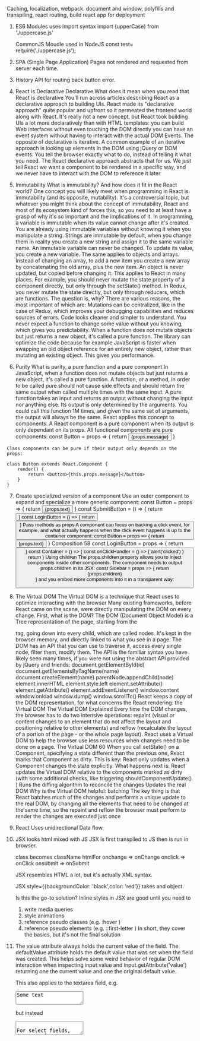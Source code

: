 



Caching, localization, webpack. document and window, polyfills and transpiling, react routing, build react app for deployment 

1) ES6 Modules
	uses import syntax
	import {upperCase} from './uppercase.js'

	CommonJS Moudle used in NodeJS
	const test= require('./uppercase.js');

2) SPA (Single Page Application)
	Pages not rendered and requested from server each time.

3) History API for routing back button error.

4) React is Declarative
	Declarative
	What does it mean when you read that React is declarative
	You'll run across articles describing React as a declarative approach to building UIs.
	React made its "declarative approach" quite popular and upfront so it permeated the frontend
	world along with React.
	It's really not a new concept, but React took building UIs a lot more declaratively than with
	HTML templates:
	you can build Web interfaces without even touching the DOM directly
	you can have an event system without having to interact with the actual DOM Events.
	The opposite of declarative is iterative. A common example of an iterative approach is looking
	up elements in the DOM using jQuery or DOM events. You tell the browser exactly what to do,
	instead of telling it what you need.
	The React declarative approach abstracts that for us. We just tell React we want a component
	to be rendered in a specific way, and we never have to interact with the DOM to reference it
	later

5) Immutability
	What is immutability? And how does it fit in the React world?
	One concept you will likely meet when programming in React is immutability (and its opposite,
	mutability).
	It's a controversial topic, but whatever you might think about the concept of immutability, React
	and most of its ecosystem kind of forces this, so you need to at least have a grasp of why it's
	so important and the implications of it.
	In programming, a variable is immutable when its value cannot change after it's created.
	You are already using immutable variables without knowing it when you manipulate a string.
	Strings are immutable by default, when you change them in reality you create a new string and
	assign it to the same variable name.
	An immutable variable can never be changed. To update its value, you create a new variable.
	The same applies to objects and arrays.
	Instead of changing an array, to add a new item you create a new array by concatenating the
	old array, plus the new item.
	An object is never updated, but copied before changing it.
	This applies to React in many places.
	For example, you should never mutate the state property of a component directly, but only
	through the setState() method.
	In Redux, you never mutate the state directly, but only through reducers, which are functions.
	The question is, why?
	There are various reasons, the most important of which are:
	Mutations can be centralized, like in the case of Redux, which improves your debugging
	capabilities and reduces sources of errors.
	Code looks cleaner and simpler to understand. You never expect a function to change
	some value without you knowing, which gives you predictability. When a function does
	not mutate objects but just returns a new object, it's called a pure function.
	The library can optimize the code because for example JavaScript is faster when
	swapping an old object reference for an entirely new object, rather than mutating an
	existing object. This gives you performance.

6)    Purity
	What is purity, a pure function and a pure component
	In JavaScript, when a function does not mutate objects but just returns a new object, it's called
	a pure function.
	A function, or a method, in order to be called pure should not cause side effects and should
	return the same output when called multiple times with the same input.
	A pure function takes an input and returns an output without changing the input nor anything
	else.
	Its output is only determined by the arguments. You could call this function 1M times, and
	given the same set of arguments, the output will always be the same.
	React applies this concept to components. A React component is a pure component when its
	output is only dependant on its props.
	All functional components are pure components:
	const Button = props => {
		return <button>{props.message}</button>
	}
	
	Class components can be pure if their output only depends on the props:

	class Button extends React.Component {
		render() {
			return <button>{this.props.message}</button>
		}
	}

7)	Create specialized version of a component
	Use an outer component to expand and specialize a more generic component:
	const Button = props => {
	return <button>{props.text}</button>
	}
	const SubmitButton = () => {
	return <Button text="Submit" />
	}
	const LoginButton = () => {
	return <Button text="Login" />
	}
	Pass methods as props
	A component can focus on tracking a click event, for example, and what actually happens
	when the click event happens is up to the container component:
	const Button = props => {
	return <button onClick={props.onClickHandler}>{props.text}</button>
	}
	Composition
	58
	const LoginButton = props => {
	return <Button text="Login" onClickHandler={props.onClickHandler} />
	}
	const Container = () => {
	const onClickHandler = () => {
	alert('clicked')
	}
	return <LoginButton onClickHandler={onClickHandler} />
	}
	Using children
	The props.children property allows you to inject components inside other components.
	The component needs to output props.children in its JSX:
	const Sidebar = props => {
	return <aside>{props.children}</aside>
	}
	and you embed more components into it in a transparent way:
	<Sidebar>
	<Link title="First link" />
	<Link title="Second link" />
	</Sidebar>

8)  The Virtual DOM
	The Virtual DOM is a technique that React uses to optimize interacting with
	the browser
	Many existing frameworks, before React came on the scene, were directly manipulating the
	DOM on every change.
	First, what is the DOM?
	The DOM (Document Object Model) is a Tree representation of the page, starting from the
	<html> tag, going down into every child, which are called nodes.
	It's kept in the browser memory, and directly linked to what you see in a page. The DOM has
	an API that you can use to traverse it, access every single node, filter them, modify them.
	The API is the familiar syntax you have likely seen many times, if you were not using the
	abstract API provided by jQuery and friends:
	document.getElementById(id)
	document.getElementsByTagName(name)
	document.createElement(name)
	parentNode.appendChild(node)
	element.innerHTML
	element.style.left
	element.setAttribute()
	element.getAttribute()
	element.addEventListener()
	window.content
	window.onload
	window.dump()
	window.scrollTo()
	React keeps a copy of the DOM representation, for what concerns the React rendering: the
	Virtual DOM
	The Virtual DOM Explained
	Every time the DOM changes, the browser has to do two intensive operations: repaint (visual
	or content changes to an element that do not affect the layout and positioning relative to other
	elements) and reflow (recalculate the layout of a portion of the page - or the whole page
	layout).
	React uses a Virtual DOM to help the browser use less resources when changes need to be
	done on a page.
	The Virtual DOM
	60
	When you call setState() on a Component, specifying a state different than the previous one,
	React marks that Component as dirty. This is key: React only updates when a Component
	changes the state explicitly.
	What happens next is:
	React updates the Virtual DOM relative to the components marked as dirty (with some
	additional checks, like triggering shouldComponentUpdate() )
	Runs the diffing algorithm to reconcile the changes
	Updates the real DOM
	Why is the Virtual DOM helpful: batching
	The key thing is that React batches much of the changes and performs a unique update to the
	real DOM, by changing all the elements that need to be changed at the same time, so the
	repaint and reflow the browser must perform to render the changes are executed just once

9) React Uses unidirectional Data flow.



10) JSX looks html mixed with JS
	JSX is first transpiled to JS then is run in browser.

	class becomes className
	htmlFor
	onchange => onChange
	onclick => onClick
	onsubmit => onSubmit

	JSX resembles HTML a lot, but it's actually XML syntax.

	JSX style={{backgroundColor: 'black',color: 'red'}} takes  and object.

	Is this the go-to solution?
	Inline styles in JSX are good until you need to
	1. write media queries
	2. style animations
	3. reference pseudo classes (e.g. :hover )
	4. reference pseudo elements (e.g. ::first-letter )
	In short, they cover the basics, but it's not the final solution

11) The value attribute always holds the current value of the field.
	The defaultValue attribute holds the default value that was set when the field was created.
	This helps solve some weird behavior of regular DOM interaction when inspecting
	input.value and input.getAttribute('value') returning one the current value and one the
	original default value.

	This also applies to the textarea field, e.g.
	<textarea>Some text</textarea>
	but instead
	<textarea defaultValue={'Some text'} />

	For select fields, instead of using
	<select>
	JSX
	69
	<option value="x" selected>
	...
	</option>
	</select>
	
	use

	<select defaultValue="x">
	<option value="x">...</option>
	</select>

12) A more consistent onChange
	Passing a function to the onChange attribute you can subscribe to events on form fields.
	It works consistently across fields, even radio , select and checkbox input fields fire a
	onChange event.
	onChange also fires when typing a character into an input or textarea field

13) JSX auto escapes string

14) React components can be classified as
 	stateful & stateless components OR
	functional and class based components (on basis of syntax) OR
	Presentational or container

15) State vs Props
	What's the difference between state and props in React?
	In a React component, props are variables passed to it by its parent component. State on the
	other hand is still variables, but directly initialized and managed by the component.

	Props are also used to allow child components to access methods defined in the parent
	component. This is a good way to centralize managing the state in the parent component, and
	avoid children to have the need to have their own state.

	Most of your components will just display some kind of information based on the props they
	received, and stay stateless.

16) propTypes
	import PropTypes from 'prop-types'
	import React from 'react'
	class BlogPostExcerpt extends Component {
		render() {
			return (
				<div>
				<h1>{this.props.title}</h1>
				<p>{this.props.description}</p>
			</div>
			)
		}
	}
	BlogPostExcerpt.propTypes = {
		title: PropTypes.string,
		description: PropTypes.string
	}
	export default BlogPostExcerpt

	PropTypes.array
	PropTypes.bool
	PropTypes.func
	PropTypes.number
	PropTypes.object
	PropTypes.string
	PropTypes.symbol
	We can accept one of two types:
	PropTypes
	88
	PropTypes.oneOfType([
	PropTypes.string,
	PropTypes.number
	]),
	We can accept one of many values:
	PropTypes.oneOf(['Test1', 'Test2']),
	We can accept an instance of a class:
	PropTypes.instanceOf(Something)
	We can accept any React node:
	PropTypes.node
	or even any type at all:
	PropTypes.any

	Requiring properties
	Appending isRequired to any PropTypes option will cause React to return an error if that
	property is missing:
	PropTypes.arrayOf(PropTypes.string).isRequired,
	PropTypes.string.isRequired,

17)	Lifecycle events

	Find out the React Lifecycle events and how you can use them
	React class components can have hooks for several lifecycle events.
	Hooks allow function components to access them too, in a different way.
	During the lifetime of a component, there's a series of events that gets called, and to each
	event you can hook and provide custom functionality.
	What hook is best for what functionality is something we're going to see here.
	First, there are 3 phases in a React component lifecycle:
	Mounting
	Updating
	Unmounting
	Let's see those 3 phases in detail and the methods that get called for each.
	Mounting
	When mounting you have 4 lifecycle methods before the component is mounted in the DOM:
	the constructor , getDerivedStateFromProps , render and componentDidMount .
	Constructor
	The constructor is the first method that is called when mounting a component.
	You usually use the constructor to set up the initial state using this.state = ... .
	getDerivedStateFromProps()
	When the state depends on props, getDerivedStateFromProps can be used to update the state
	based on the props value.
	It was added in React 16.3, aiming to replace the componentWillReceiveProps deprecated
	method.
	In this method you haven't access to this as it's a static method.
	It's a pure method, so it should not cause side effects and should return the same output when
	called multiple times with the same input.
	Lifecycle events
	97
	Returns an object with the updated elements of the state (or null if the state does not change)
	render()
	From the render() method you return the JSX that builds the component interface.
	It's a pure method, so it should not cause side effects and should return the same output when
	called multiple times with the same input.
	componentDidMount()
	This method is the one that you will use to perform API calls, or process operations on the
	DOM.
	Updating
	When updating you have 5 lifecycle methods before the component is mounted in the DOM:
	the getDerivedStateFromProps , shouldComponentUpdate , render , getSnapshotBeforeUpdate and
	componentDidUpdate .
	getDerivedStateFromProps()
	See the above description for this method.
	shouldComponentUpdate()
	This method returns a boolean, true or false . You use this method to tell React if it should
	go on with the rerendering, and defaults to true . You will return false when rerendering is
	expensive and you want to have more control on when this happens.
	render()
	See the above description for this method.
	getSnapshotBeforeUpdate()
	In this method you have access to the props and state of the previous render, and of the
	current render.
	Its use cases are very niche, and it's probably the one that you will use less.
	Lifecycle events
	98
	componentDidUpdate()
	This method is called when the component has been updated in the DOM. Use this to run any
	3rd party DOM API or call APIs that must be updated when the DOM changes.
	It corresponds to the componentDidMount() method from the mounting phase.
	Unmounting
	In this phase we only have one method, componentWillUnmount .
	componentWillUnmount()
	The method is called when the component is removed from the DOM. Use this to do any sort
	of cleanup you need to perform.
	Legacy
	If you are working on an app that uses componentWillMount , componentWillReceiveProps or
	componentWillUpdate , those were deprecated in React 16.3 and you should migrate to other
	lifecycle methods

18) React Forms
	There are two main ways of handling forms in React, which differ on a fundamental level: how
	data is managed.
	if the data is handled by the DOM, we call them uncontrolled components
	Handling forms

	if the data is handled by the components we call them controlled components
	Controlled component is favoured although for type=file input we have to use createRef of React.
	class Form extends React.Component {
	constructor(props) {
	super(props)
	this.state = { username: '' }
	this.handleChange = this.handleChange.bind(this)
	this.handleSubmit = this.handleSubmit.bind(this)
	}
	handleChange(event) {
	this.setState({ value: event.target.value })
	}
	handleSubmit(event) {
	alert(this.state.username)
	event.preventDefault()
	}
	render() {
	return (
	<form onSubmit={this.handleSubmit}>
	<input
	type="text"
	value={this.state.username}
	onChange={this.handleChange}
	/>
	<input type="submit" value="Submit" />
	</form>
	)
	}
}

19) Higher Order Components
